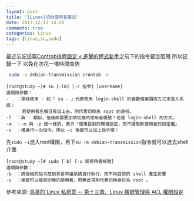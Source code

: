 ```yaml
---
layout: post
title: '[Linux]切換使用者筆記'
date: 2017-12-13 14:20
comments: true
categories: Linux
tags: [Linux,su,sudo]
---
```

最近忘記這篇[Controb排程設定 « 進擊的程式新手](http://malagege.logdown.com/posts/2131881)之前下的指令要怎麼用
所以記錄一下
以免在次花一堆時間查詢
```bash
 sudo -u debian-transmission crontab -e
```

<!--more-->

```
[root@study ~]# su [-lm] [-c 指令] [username]
選項與參數：
-   ：單純使用 - 如『 su - 』代表使用 login-shell 的變數檔案讀取方式來登入系統；
      若使用者名稱沒有加上去，則代表切換為 root 的身份。
-l  ：與 - 類似，但後面需要加欲切換的使用者帳號！也是 login-shell 的方式。
-m  ：-m 與 -p 是一樣的，表示『使用目前的環境設定，而不讀取新使用者的設定檔』
-c  ：僅進行一次指令，所以 -c 後面可以加上指令喔！
```

先`sudo -i`進入root權限，再下`su -m debian-transmission`指令就可以進去shell介面

```
[root@study ~]# sudo [-b] [-u 新使用者帳號]
選項與參數：
-b  ：將後續的指令放到背景中讓系統自行執行，而不與目前的 shell 產生影響
-u  ：後面可以接欲切換的使用者，若無此項則代表切換身份為 root 。
```


參考來源:
[鳥哥的 Linux 私房菜 -- 第十三章、Linux 帳號管理與 ACL 權限設定](http://linux.vbird.org/linux_basic/0410accountmanager.php#userswitch)

